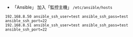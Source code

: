 - 「Ansible」 加入「監控主機」 `/etc/ansible/hosts`
```
192.168.8.50 ansible_ssh_user=test ansible_ssh_pass=test ansible_ssh_port=22
192.168.8.51 ansible_ssh_user=test ansible_ssh_pass=test ansible_ssh_port=22
```
